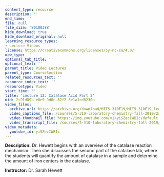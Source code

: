 ```yaml
---
content_type: resource
description: ''
end_time: ''
file: null
file_size: '80180388'
hide_download: true
hide_download_original: null
learning_resource_types:
- Lecture Videos
license: https://creativecommons.org/licenses/by-nc-sa/4.0/
ocw_type: ''
optional_tab_title: ''
optional_text: ''
parent_title: Video Lectures
parent_type: CourseSection
related_resources_text: ''
resource_index_text: ''
resourcetype: Video
start_time: ''
title: 'Lecture 12: Catalase Acid Part 2'
uid: 2c91d89b-e0e9-9d8e-62f2-5e1a1ed6230a
video_files:
  archive_url: https://archive.org/download/MIT5.310F19/MIT5_310F19_lec12_300k.mp4
  video_captions_file: /courses/5-310-laboratory-chemistry-fall-2019/2a8ba5916468575ba36b763d0b928291_yiSZecIWBIc.vtt
  video_thumbnail_file: https://img.youtube.com/vi/yiSZecIWBIc/default.jpg
  video_transcript_file: /courses/5-310-laboratory-chemistry-fall-2019/17658e3b16f6b9756f0bd616b2ef1f70_yiSZecIWBIc.pdf
video_metadata:
  youtube_id: yiSZecIWBIc
---
```


**Description:** Dr. Hewett begins with an overview of the catalase reaction mechanism. Then she discusses the second part of the catalase lab, where the students will quantify the amount of catalase in a sample and determine the amount of iron centers in the catalase.

**Instructor:** Dr. Sarah Hewett


